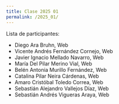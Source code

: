 ```yaml
---
title: Clase 2025 01
permalink: /2025_01/
---
```


Lista de participantes:
- Diego Ara Bruhn, Web
- Vicente Andrés Fernández Cornejo, Web
- Javier Ignacio Mellado Navarro, Web
- María Del Pilar Merino Vial, Web
- Belén Antonia Murillo Fernández, Web
- Catalina Pilar Neira Cárdenas, Web
- Amaro Cristóbal Toledo Correa, Web
- Sebastián Alejandro Vallejos Díaz, Web
- Sebastián Andrés Vigueras Araya, Web